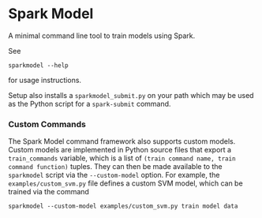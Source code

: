# Spark Model

A minimal command line tool to train models using Spark.

See

    sparkmodel --help

for usage instructions.

Setup also installs a `sparkmodel_submit.py` on your path which may be used as the Python script for a
`spark-submit` command.


### Custom Commands

The Spark Model command framework also supports custom models.
Custom models are implemented in Python source files that export a `train_commands` variable, which
is a list of `(train command name, train command function)` tuples.
They can then be made available to the `sparkmodel` script via the `--custom-model` option.
For example, the `examples/custom_svm.py` file defines a custom SVM model, which can be trained via the command

    sparkmodel --custom-model examples/custom_svm.py train model data
 